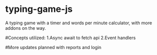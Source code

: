 # typing-game-js
A typing game with a timer and words per minute calculator, with more addons on the way. 

#Concepts utilized:
1.Async await to fetch api
2.Event handlers

#More updates planned with reports and login
